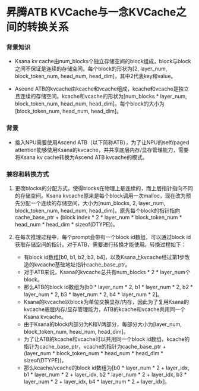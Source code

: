# 昇腾ATB KVCache与一念KVCache之间的转换关系

### 背景知识

- Ksana kv cache由num_blocks个独立存储空间的block组成，block与block之间不保证是连续的存储空间。每个block的形状为[2, layer_num, block_token_num, head_num, head_dim]，其中2代表key和value。

- Ascend ATB的kvcache由kcache和vcache组成，kcache和vcache是独立且连续的存储空间。kcache和vcache的形状为[num_blocks * layer_num, block_token_num, head_num, head_dim]。每个block的大小为[block_token_num, head_num, head_dim]。

### 背景

- 接入NPU需要使用Ascend ATB（以下简称ATB），为了让NPU的self/paged attention能够使用Ksana的kvcache，并共享底层内存/显存管理能力，需要将Ksana kv cache转换为Ascend ATB kvcache的模式。

### 兼容和转换方式

1. 更改blocks的分配方式，使得blocks在物理上是连续的，而上层指针指向不同的存储空间。Ksana kvcache原来是每个block调用一次malloc，现在改为预先分配一个连续的存储空间，大小为[num_blocks, 2, layer_num, block_token_num, head_num, head_dim]。原先每个block的指针指向cache_base_ptr + (block index * 2 * layer_num * block_token_num * head_num * head_dim * sizeof(DTYPE))。

2. 在每次推理过程中，每个prompt会带有一个block id数组，可以通过block id获取存储空间的指针。对于ATB，需要进行转换才能使用。转换过程如下：
   - 有block id数组[b0, b1, b2, b3, b4]，以及Ksana上kvcache经过第1步改造的kvcache基础地址指针cache_base_ptr。
   - 对于ATB来说，Ksana的kvcache总共有num_blocks * 2 * layer_num个block。
   - 那么ATB的block id数组为[b0 * layer_num * 2, b1 * layer_num * 2, b2 * layer_num * 2, b3 * layer_num * 2, b4 * layer_num * 2]。
   - Ksana的kvcache以block为单位交换显存/内存，因此为了复用Ksana的kvcache底层内存/显存管理能力，ATB的kcache和vcache共用同一个Ksana kvcache。
   - 由于Ksana的block内部分为K和V两部分，每部分大小为[layer_num, block_token_num, head_num, head_dim]。
   - 为了让ATB的kcache和vcache可以共用同一个block id数组，kcache的指针为cache_base_ptr，vcache的指针为cache_base_ptr + (layer_num * block_token_num * head_num * head_dim * sizeof(DTYPE))。
   - 那么kcache/vcache的block id数组为[b0 * layer_num * 2 + layer_idx, b1 * layer_num * 2 + layer_idx, b2 * layer_num * 2 + layer_idx, b3 * layer_num * 2 + layer_idx, b4 * layer_num * 2 + layer_idx]。